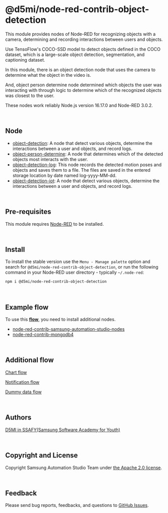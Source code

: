 # @d5mi/node-red-contrib-object-detection

This module provides nodes of Node-RED for recognizing objects with a camera, determining and recording interactions between users and objects.

Use TensoFlow's COCO-SSD model to detect objects defined in the COCO dataset, which is a large-scale object detection, segmentation, and captioning dataset.

In this module, there is an object detection node that uses the camera to determine what the object in the video is.

And, object person determine node determined which objects the user was interacting with through logic to determine which of the recognized objects was closest to the user.

These nodes work reliably Node.js version 16.17.0 and Node-RED 3.0.2.

<br>

## Node

- [object-detection](https://github.com/D5MI/node-red-contrib-object-detection/tree/master/object_detection): A node that detect various objects, determine the interactions between a user and objects, and record logs.
- [object-person-determine](https://github.com/D5MI/node-red-contrib-object-detection/tree/master/object-person-determine): A node that determines which of the detected objects most interacts with the user.
- [object-detection-log](https://github.com/D5MI/node-red-contrib-object-detection/tree/master/object-detection-log): This node records the detected motion poses and objects and saves them to a file. The files are saved in the entered storage location by date named log-yyyy-MM-dd.
- [object-detection-iot](https://github.com/D5MI/node-red-contrib-object-detection/tree/master/object-detection-iot): A node that detect various objects, determine the interactions between a user and objects, and record logs.

<br>

## Pre-requisites

This module requires [Node-RED](https://nodered.org/) to be installed.

<br>

## Install

To install the stable version use the `Menu - Manage palette` option and search for `@d5mi/node-red-contrib-object-detection`, or run the following command in your Node-RED user directory - typically `~/.node-red`:

```bash
npm i @d5mi/node-red-contrib-object-detection
```

<br>

## Example flow

To use this **[flow](https://github.com/D5MI/node-red-contrib-object-detection/blob/master/examples/example-flow.json)**, you need to install additional nodes.

- [node-red-contrib-samsung-automation-studio-nodes](https://flows.nodered.org/node/node-red-contrib-samsung-automation-studio-nodes)
- [node-red-contrib-mongodb4](https://flows.nodered.org/node/node-red-contrib-mongodb4)

<br>

## Additional flow

[Chart flow](https://github.com/D5MI/node-red-contrib-object-detection/blob/master/additional-flow/CHART_FLOW.md)

[Notification flow](https://github.com/D5MI/node-red-contrib-object-detection/blob/master/additional-flow/NOTIFICATION_FLOW.md)

[Dummy data flow](https://github.com/D5MI/node-red-contrib-object-detection/blob/master/additional-flow/DUMMY_DATA_FLOW.md)

<br>

## Authors

[D5MI in SSAFY(Samsung Software Academy for Youth)](https://github.com/D5MI)

<br>

## Copyright and License

Copyright Samsung Automation Studio Team under [the Apache 2.0 license](https://www.apache.org/licenses/LICENSE-2.0).

<br>

## Feedback

Please send bug reports, feedbacks, and questions to [GitHub Issues](https://github.com/D5MI/node-red-contrib-object-detection/issues).
